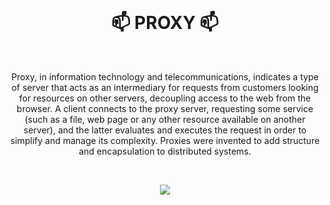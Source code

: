 <br>
  <h1 align="center">📫 PROXY 📫</h1>
<br>

<p align="center">
  Proxy, in information technology and telecommunications, indicates a type of server that acts as an intermediary for requests from customers looking for resources on other servers, decoupling access to the web from the browser. A client connects to the proxy server, requesting some service (such as a file, web page or any other resource available on another server), and the latter evaluates and executes the request in order to simplify and manage its complexity. Proxies were invented to add structure and encapsulation to distributed systems.
</p>

<br>

<p align="center">
  <img src="https://user-images.githubusercontent.com/59760485/196769548-ca56dd38-d411-4e14-87c9-3d8abaf94d37.png">
</p>

